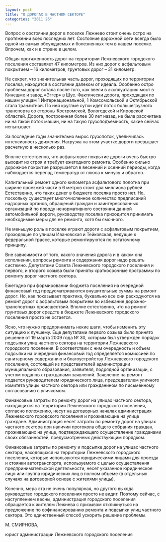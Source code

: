 ```yaml
---
layout: post
title: "О ДОРОГАХ В ЧАСТНОМ СЕКТОРЕ"
categories: "2011 26"
---
```


Вопрос о состоянии дорог в поселке Лежнево стоит очень остро на протяжении всех последних лет. Состояние дорожной сети всегда было одной из самых обсуждаемых и болезненных тем в нашем поселке. Впрочем, как и в стране в целом.

Общая протяженность дорог на территории Лежневского  городского поселения составляет 47 километров. Из них дорог с асфальтовым  покрытием – 16 километров, грунтовых дорог – 31 километр.

Не секрет, что значительная часть дорог, проходящих  по территории поселка, находится в состоянии далеком от идеала. Особенно остро  проблема дорог встала после того, как ввели в эксплуатацию мост в Кинешме и  завод «Эггер» в Шуе. Фактически дорога, проходящая по нашим улицам 1  Интернациональной, 1 Комсомольской и Октябрьской стала транзитной. По ней  круглые сутки идет поток большегрузного транспорта со стороны Костромской,  Вологодской и Кировской областей. Дорога, построенная более 30 лет назад, не  была рассчитана ни на такой поток машин, ни на такую грузоподъемность, какие  сейчас испытывает.

За последние годы значительно вырос грузопоток,  увеличилась интенсивность движения. Нагрузка на этом участке дороги превышает  расчетную в несколько раз.

Вполне естественно, что асфальтовое покрытие дороги  очень быстро выходит из строя и требует ежегодного ремонта. Особенно сильно  дорожное покрытие разрушается в весенний и осенний периоды, когда наблюдается  перепад температур от плюса к минусу и обратно.

Капитальный ремонт одного километра асфальтового  полотна при ширине проезжей части в 6 метров стоит два миллиона рублей.  Естественно, что таких денег в бюджете поселка просто нет. Но, поскольку  существует многочисленное количество предписаний надзорных органов, обращений  граждан и заинтересованных организаций по поводу ненормативного состояния данной  автомобильной дороги, руководству поселка приходится принимать необходимые меры  для ее ремонта, хотя бы ямочного.

Не меньшую роль в поселке играют дороги с  асфальтовым покрытием, проходящие по улицам Ивановская и Тейковская, ведущие к  федеральной трассе, которые ремонтируются по остаточному принципу.

Вне зависимости от того, какого значения дорога и в  каком она исполнении, вопросы ремонта и содержания дорог надо решать системно.  Депутатами Совета Лежневского городского поселения и первого, и второго созыва  были приняты краткосрочные программы по ремонту дорог частного сектора.

Ежегодно при формировании бюджета поселения на  очередной финансовый год предусматриваются внушительные суммы на ремонт дорог.  Но, как показывает практика, буквально все они расходуются на ремонт дорог с  асфальтовым покрытием во избежание дорожно-транспортных происшествий. Вполне  естественно, что на ремонт грунтовых дорог средств в бюджете Лежневского  городского поселения просто не остается.

Ясно, что нужно предпринимать некие шаги, чтобы  изменить эту ситуацию к лучшему. Еще депутатами первого созыва было принято  решение от 19 марта 2009 года № 30, которым был утвержден порядок подсыпки улиц  частного сектора на территории Лежневского городского поселения. В соответствии  с ним очередность и объем подсыпки на очередной финансовый год определяется  комиссией по санитарному содержанию и благоустройству Лежневского городского  поселения, состоящей из представителей администрации муниципального  образования, заявителя, подрядной организации, с учетом поданных гражданами  заявлений. Заявление на ремонт подается руководителем юридического лица,  председателем уличного комитета улицы частного сектора или гражданином по  письменному согласованию с уличкомом.

Финансовые затраты по ремонту дорог на улицах  частного сектора, находящихся на территории Лежневского городского поселения,  согласно положению, несут на договорных началах администрация Лежневского  городского поселения и проживающие на улице граждане. Администрация несет  затраты по ремонту дорог на улицах частного сектора при наличии протокола  общего собрания граждан, проживающих на улице, подтверждающего осуществление  гражданами своих обязанностей, предусмотренных действующим порядком.

Финансовые затраты по ремонту и подсыпке дорог на  улицах частного сектора, находящихся на территории Лежневского городского  поселения, которые используются юридическими лицами для проезда и стоянки  автотранспорта, используемого с целью осуществления предпринимательской  деятельности, несет указанное юридическое лицо или группа юридических лиц в  полном объеме (в отдельных случаях на договорной основе с жителями улицы).

Конечно, мера эта не очень популярная, но другого  выхода руководство городского поселения просто не видит. Поэтому сейчас, с  наступлением весны, администрация городского поселения обращается к жителям  Лежнева с призывом откликнуться на предложение по софинансированию ремонта и  подсыпки улиц частного сектора. Это единственный способ ускорить решение  проблемы.



М. СМИРНОВА,

юрист администрации Лежневского городского поселения


